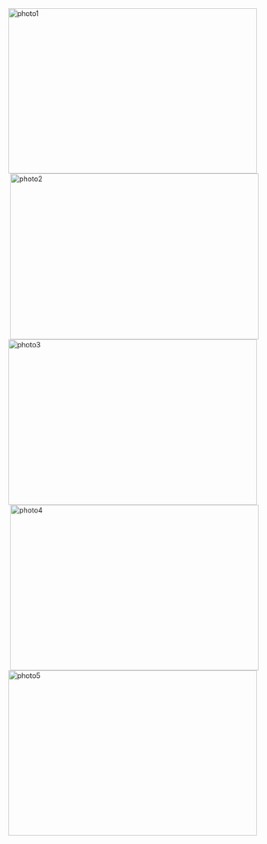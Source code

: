 <html>
<head>
<title>Raymond Huynh</title>
</head>
<body>
<img src="http://i.imgur.com/MDelUKp.jpg" alt="photo1" width="500" height="333.25" style="float:left" />
<br>
<img src="http://i.imgur.com/tl7s5tB.jpg" alt="photo2" width="500" height="333.25" style="float:right" />
<br>
<img src="http://i.imgur.com/3yTjrxu.jpg" alt="photo3" width="500" height="333.25" style="float:left" />
<br>
<img src="http://i.imgur.com/H5Ts98I.jpg" alt="photo4" width="500" height="333.25" style="float:right" />
<br>
<img src="http://i.imgur.com/BY65H1p.jpg" alt="photo5" width="500" height="333.25" style="float:left" />
</body>
</html>

